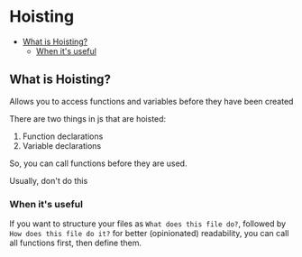 # Hoisting <!-- omit in toc -->

- [What is Hoisting?](#what-is-hoisting)
  - [When it's useful](#when-its-useful)

## What is Hoisting?

Allows you to access functions and variables before they have been created

There are two things in js that are hoisted:

1. Function declarations
2. Variable declarations

So, you can call functions before they are used.

Usually, don't do this

### When it's useful

If you want to structure your files as `What does this file do?`, followed by `How does this file do it?` for better (opinionated) readability, you can call all functions first, then define them.


